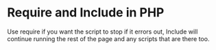 # Require and Include in PHP

Use require if you want the script to stop if it errors out, Include will continue running the rest of the page and any scripts that are there too.

